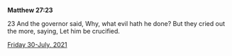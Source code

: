 **Matthew 27:23**

23 And the governor said, Why, what evil hath he done? But they cried out the more, saying, Let him be crucified.

[Friday 30-July, 2021](https://t.me/s/daily_scripture)
